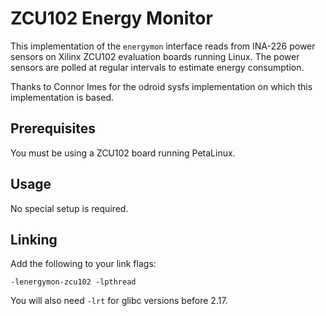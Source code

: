 # ZCU102 Energy Monitor

This implementation of the `energymon` interface reads from INA-226 power
sensors on Xilinx ZCU102 evaluation boards running Linux.
The power sensors are polled at regular intervals to estimate energy
consumption.

Thanks to Connor Imes for the odroid sysfs implementation on which this
implementation is based.

## Prerequisites

You must be using a ZCU102 board running PetaLinux.

## Usage

No special setup is required.

## Linking

Add the following to your link flags:

```
-lenergymon-zcu102 -lpthread
```

You will also need `-lrt` for glibc versions before 2.17.
